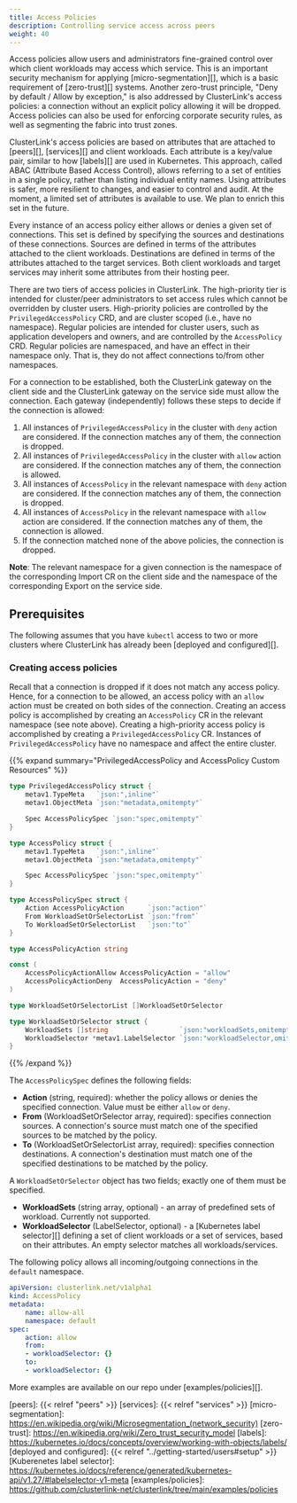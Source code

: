 ```yaml
---
title: Access Policies
description: Controlling service access across peers
weight: 40
---
```


Access policies allow users and administrators fine-grained control over
 which client workloads may access which service. This is an important security
 mechanism for applying [micro-segmentation][], which is a basic requirement of [zero-trust][]
 systems. Another zero-trust principle, "Deny by default / Allow by exception," is also
 addressed by ClusterLink's access policies: a connection without an explicit policy allowing it
 will be dropped. Access policies can also be used for enforcing corporate security rules,
 as well as segmenting the fabric into trust zones.

ClusterLink's access policies are based on attributes that are attached to
 [peers][], [services][] and client workloads.
 Each attribute is a key/value pair, similar to how [labels][]
 are used in Kubernetes. This approach, called ABAC (Attribute Based Access Control),
 allows referring to a set of entities in a single policy, rather than listing individual
 entity names. Using attributes is safer, more resilient to changes, and easier to
 control and audit. At the moment, a limited set of attributes is available to use.
 We plan to enrich this set in the future.

Every instance of an access policy either allows or denies a given set of connections.
This set is defined by specifying the sources and destinations of these connections.
Sources are defined in terms of the attributes attached to the client workloads.
Destinations are defined in terms of the attributes attached to the target services.
Both client workloads and target services may inherit some attributes from their hosting peer.

There are two tiers of access policies in ClusterLink. The high-priority tier
 is intended for cluster/peer administrators to set access rules which cannot be
 overridden by cluster users. High-priority policies are controlled by the
 `PrivilegedAccessPolicy` CRD, and are cluster scoped (i.e., have no namespace).
 Regular policies are intended for cluster users, such as application developers
 and owners, and are controlled by the `AccessPolicy` CRD. Regular policies are
 namespaced, and have an effect in their namespace only. That is, they do not
 affect connections to/from other namespaces.

For a connection to be established, both the ClusterLink gateway on the client
 side and the ClusterLink gateway on the service side must allow the connection.
 Each gateway (independently) follows these steps to decide if the connection is allowed:

1. All instances of `PrivilegedAccessPolicy` in the cluster with `deny` action are considered.
 If the connection matches any of them, the connection is dropped.
1. All instances of `PrivilegedAccessPolicy` in the cluster with `allow` action are considered.
 If the connection matches any of them, the connection is allowed.
1. All instances of `AccessPolicy` in the relevant namespace with `deny` action are considered.
 If the connection matches any of them, the connection is dropped.
1. All instances of `AccessPolicy` in the relevant namespace with `allow` action are considered.
 If the connection matches any of them, the connection is allowed.
1. If the connection matched none of the above policies, the connection is dropped.

**Note**: The relevant namespace for a given connection is the namespace of
 the corresponding Import CR on the client side and the namespace of the corresponding
 Export on the service side.

## Prerequisites

The following assumes that you have `kubectl` access to two or more clusters where ClusterLink
 has already been [deployed and configured][].

### Creating access policies

Recall that a connection is dropped if it does not match any access policy.
 Hence, for a connection to be allowed, an access policy with an `allow` action
 must be created on both sides of the connection.
 Creating an access policy is accomplished by creating an `AccessPolicy` CR in
 the relevant namespace (see note above).
 Creating a high-priority access policy is accomplished by creating a `PrivilegedAccessPolicy` CR.
 Instances of `PrivilegedAccessPolicy` have no namespace and affect the entire cluster.

{{% expand summary="PrivilegedAccessPolicy and AccessPolicy Custom Resources" %}}

```go
type PrivilegedAccessPolicy struct {
    metav1.TypeMeta   `json:",inline"`
    metav1.ObjectMeta `json:"metadata,omitempty"`

    Spec AccessPolicySpec `json:"spec,omitempty"`
}

type AccessPolicy struct {
    metav1.TypeMeta   `json:",inline"`
    metav1.ObjectMeta `json:"metadata,omitempty"`

    Spec AccessPolicySpec `json:"spec,omitempty"`
}

type AccessPolicySpec struct {
    Action AccessPolicyAction      `json:"action"`
    From WorkloadSetOrSelectorList `json:"from"`
    To WorkloadSetOrSelectorList   `json:"to"`
}

type AccessPolicyAction string

const (
    AccessPolicyActionAllow AccessPolicyAction = "allow"
    AccessPolicyActionDeny  AccessPolicyAction = "deny"
)

type WorkloadSetOrSelectorList []WorkloadSetOrSelector

type WorkloadSetOrSelector struct {
    WorkloadSets []string                  `json:"workloadSets,omitempty"`
    WorkloadSelector *metav1.LabelSelector `json:"workloadSelector,omitempty"`
}
```

{{% /expand %}}

The `AccessPolicySpec` defines the following fields:

- **Action** (string, required): whether the policy allows or denies the
 specified connection. Value must be either `allow` or `deny`.
- **From** (WorkloadSetOrSelector array, required): specifies connection sources.
 A connection's source must match one of the specified sources to be matched by the policy.
- **To** (WorkloadSetOrSelectorList array, required): specifies connection destinations.
 A connection's destination must match one of the specified destinations to be matched by the policy.

A `WorkloadSetOrSelector` object has two fields; exactly one of them must be specified.

- **WorkloadSets** (string array, optional) - an array of predefined sets of workload.
 Currently not supported.
- **WorkloadSelector** (LabelSelector, optional) - a [Kubernetes label selector][]
 defining a set of client workloads or a set of services, based on their
 attributes. An empty selector matches all workloads/services.

The following policy allows all incoming/outgoing connections in the `default` namespace.

```yaml
apiVersion: clusterlink.net/v1alpha1
kind: AccessPolicy
metadata:
    name: allow-all
    namespace: default
spec:
    action: allow
    from:
    - workloadSelector: {}
    to:
    - workloadSelector: {}
```

More examples are available on our repo under [examples/policies][].

[peers]: {{< relref "peers" >}}
[services]: {{< relref "services" >}}
[micro-segmentation]: https://en.wikipedia.org/wiki/Microsegmentation_(network_security)
[zero-trust]: https://en.wikipedia.org/wiki/Zero_trust_security_model
[labels]: https://kubernetes.io/docs/concepts/overview/working-with-objects/labels/
[deployed and configured]: {{< relref "../getting-started/users#setup" >}}
[Kuberenetes label selector]: https://kubernetes.io/docs/reference/generated/kubernetes-api/v1.27/#labelselector-v1-meta
[examples/policies]: https://github.com/clusterlink-net/clusterlink/tree/main/examples/policies
